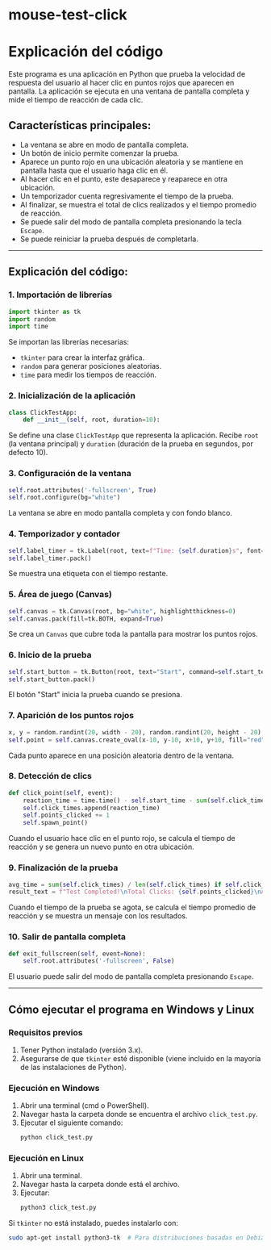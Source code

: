 # mouse-test-click
# Explicación del código

Este programa es una aplicación en Python que prueba la velocidad de respuesta del usuario al hacer clic en puntos rojos que aparecen en pantalla. La aplicación se ejecuta en una ventana de pantalla completa y mide el tiempo de reacción de cada clic.

## Características principales:
- La ventana se abre en modo de pantalla completa.
- Un botón de inicio permite comenzar la prueba.
- Aparece un punto rojo en una ubicación aleatoria y se mantiene en pantalla hasta que el usuario haga clic en él.
- Al hacer clic en el punto, este desaparece y reaparece en otra ubicación.
- Un temporizador cuenta regresivamente el tiempo de la prueba.
- Al finalizar, se muestra el total de clics realizados y el tiempo promedio de reacción.
- Se puede salir del modo de pantalla completa presionando la tecla `Escape`.
- Se puede reiniciar la prueba después de completarla.

---

## Explicación del código:

### 1. **Importación de librerías**
```python
import tkinter as tk
import random
import time
```
Se importan las librerías necesarias:
- `tkinter` para crear la interfaz gráfica.
- `random` para generar posiciones aleatorias.
- `time` para medir los tiempos de reacción.

### 2. **Inicialización de la aplicación**
```python
class ClickTestApp:
    def __init__(self, root, duration=10):
```
Se define una clase `ClickTestApp` que representa la aplicación. Recibe `root` (la ventana principal) y `duration` (duración de la prueba en segundos, por defecto 10).

### 3. **Configuración de la ventana**
```python
self.root.attributes('-fullscreen', True)
self.root.configure(bg="white")
```
La ventana se abre en modo pantalla completa y con fondo blanco.

### 4. **Temporizador y contador**
```python
self.label_timer = tk.Label(root, text=f"Time: {self.duration}s", font=("Arial", 14), bg="white")
self.label_timer.pack()
```
Se muestra una etiqueta con el tiempo restante.

### 5. **Área de juego (Canvas)**
```python
self.canvas = tk.Canvas(root, bg="white", highlightthickness=0)
self.canvas.pack(fill=tk.BOTH, expand=True)
```
Se crea un `Canvas` que cubre toda la pantalla para mostrar los puntos rojos.

### 6. **Inicio de la prueba**
```python
self.start_button = tk.Button(root, text="Start", command=self.start_test)
self.start_button.pack()
```
El botón "Start" inicia la prueba cuando se presiona.

### 7. **Aparición de los puntos rojos**
```python
x, y = random.randint(20, width - 20), random.randint(20, height - 20)
self.point = self.canvas.create_oval(x-10, y-10, x+10, y+10, fill="red", outline="red")
```
Cada punto aparece en una posición aleatoria dentro de la ventana.

### 8. **Detección de clics**
```python
def click_point(self, event):
    reaction_time = time.time() - self.start_time - sum(self.click_times)
    self.click_times.append(reaction_time)
    self.points_clicked += 1
    self.spawn_point()
```
Cuando el usuario hace clic en el punto rojo, se calcula el tiempo de reacción y se genera un nuevo punto en otra ubicación.

### 9. **Finalización de la prueba**
```python
avg_time = sum(self.click_times) / len(self.click_times) if self.click_times else 0
result_text = f"Test Completed!\nTotal Clicks: {self.points_clicked}\nAverage Reaction Time: {avg_time:.2f} sec"
```
Cuando el tiempo de la prueba se agota, se calcula el tiempo promedio de reacción y se muestra un mensaje con los resultados.

### 10. **Salir de pantalla completa**
```python
def exit_fullscreen(self, event=None):
    self.root.attributes('-fullscreen', False)
```
El usuario puede salir del modo de pantalla completa presionando `Escape`.

---

## Cómo ejecutar el programa en Windows y Linux

### **Requisitos previos**
1. Tener Python instalado (versión 3.x).
2. Asegurarse de que `tkinter` esté disponible (viene incluido en la mayoría de las instalaciones de Python).

### **Ejecución en Windows**
1. Abrir una terminal (cmd o PowerShell).
2. Navegar hasta la carpeta donde se encuentra el archivo `click_test.py`.
3. Ejecutar el siguiente comando:
   ```sh
   python click_test.py
   ```

### **Ejecución en Linux**
1. Abrir una terminal.
2. Navegar hasta la carpeta donde está el archivo.
3. Ejecutar:
   ```sh
   python3 click_test.py
   ```

Si `tkinter` no está instalado, puedes instalarlo con:
```sh
sudo apt-get install python3-tk  # Para distribuciones basadas en Debian (Ubuntu)
```

